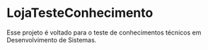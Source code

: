 # LojaTesteConhecimento
Esse projeto é voltado para o teste de conhecimentos técnicos em Desenvolvimento de Sistemas.

